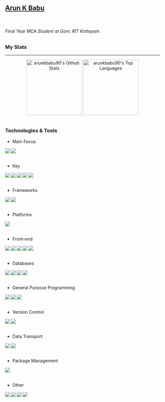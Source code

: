 ## <a href="https://arunkbabu90.github.io/">Arun K Babu</a>
<br>

###### Final Year MCA Student at Govt. RIT Kottayam

### My Stats
---

<div style="text-align:center;">
  <img align="center" height="180px" alt="arunkbabu90's Github Stats" src="https://github-readme-stats.vercel.app/api?username=arunkbabu90&show_icons=true&hide_border=true&count_private=true&include_all_commits=true&bg_color=45,FFE53B,FF2525&title_color=000000&text_color=000000&icon_color=000000" />
  <img align="center" height="180px" alt="arunkbabu90's Top Languages" src="https://github-readme-stats.vercel.app/api/top-langs/?username=arunkbabu90&bg_color=45,90CAF9,1565C0&title_color=000000&text_color=FFFFFF&icon_color=000000&layout=compact" />
</div>

<br>

### Technologies & Tools

+ Main Focus
<img align="left" src="https://img.shields.io/badge/Advanced-Android-brightgreen">
<img align="left" src="https://img.shields.io/badge/Advanced-Android%20SDK-brightgreen">
<br><br>

+ Key

<img align="left" src="https://img.shields.io/badge/Intermediate-Pagination-red">
<img align="left" src="https://img.shields.io/badge/Beginner-Dependency%20Injection-brightgreen">
<img align="left" src="https://img.shields.io/badge/Beginner-Dagger2-brightgreen">
<img align="left" src="https://img.shields.io/badge/Beginner-Hilt-brightgreen">
<img align="left" src="https://img.shields.io/badge/Intermediate-MVVM-yellow">
<br><br>


+ Frameworks
<img align="left" src="https://img.shields.io/badge/Beginner-Flutter-blue">
<img align="left" src="https://img.shields.io/badge/Beginner-ReactJS-blue">
<br><br>

+ Platforms
<img align="left" src="https://img.shields.io/badge/Intermediate-Firebase-yellow">
<br><br>

+ Front-end

<img align="left" src="https://img.shields.io/badge/Intermediate-XML-blue">
<img align="left" src="https://img.shields.io/badge/Beginner-CSS-brightgreen">
<img align="left" src="https://img.shields.io/badge/Beginner-Dart-blue">
<img align="left" src="https://img.shields.io/badge/Beginner-React-brightgreen">
<img align="left" src="https://img.shields.io/badge/Beginner-HTML-brightgreen">
<br><br>

+ Databases

<img align="left" src="https://img.shields.io/badge/Intermediate-Firestore-yellow">
<img align="left" src="https://img.shields.io/badge/Intermediate-Firebase%20Realtime%20Database-yellow">
<img align="left" src="https://img.shields.io/badge/Intermediate-MySQL-green">
<img align="left" src="https://img.shields.io/badge/Intermediate-SQLite-green">
<br><br>

+ General Purpose Programming

<img align="left" src="https://img.shields.io/badge/Intermediate-Kotlin-blue">
<img align="left" src="https://img.shields.io/badge/Intermediate-Java-orange">
<img align="left" src="https://img.shields.io/badge/Beginner-C-yellow">
<br><br>

+ Version Control

<img align="left" src="https://img.shields.io/badge/Intermediate-Git-brightgreen">
<img align="left" src="https://img.shields.io/badge/Advanced-Github-brightgreen">
<br><br>

+ Data Transport

<img align="left" src="https://img.shields.io/badge/Intermediate-REST API-brightgreen">
<img align="left" src="https://img.shields.io/badge/Intermediate-JSON-brightgreen">
<br><br>

+ Package Management

<img align="left" src="https://img.shields.io/badge/Intermediate-Gradle-green">
<br><br>

+ Other

<img align="left" src="https://img.shields.io/badge/Advanced-Android%20Studio-brightgreen">
<img align="left" src="https://img.shields.io/badge/Intermediate-IntelliJ%20IDEA-orange">
<img align="left" src="https://img.shields.io/badge/Beginner-Visual%20Studio-blue">
<img align="left" src="https://img.shields.io/badge/Intermediate-Atom-green">



